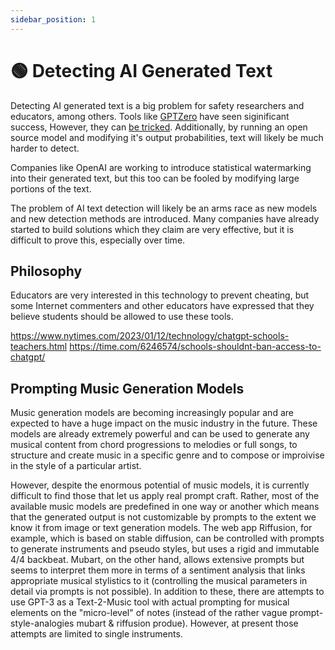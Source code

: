 ```yaml
---
sidebar_position: 1
---
```


# 🟢 Detecting AI Generated Text

Detecting AI generated text is a big problem for safety researchers and educators,
among others. Tools like [GPTZero](https://gptzero.me) have seen siginificant success,
However, they can [be tricked](https://twitter.com/goodside/status/1610552172038737920?ref_src=twsrc%5Etfw). Additionally, by running an open source model and modifying it's
output probabilities, text will likely be much harder to detect.

Companies like OpenAI are working to introduce statistical watermarking into their
generated text, but this too can be fooled by modifying large portions of the text.

The problem of AI text detection will likely be an arms race as new models and 
new detection methods are introduced. Many companies have already started to 
build solutions which they claim are very effective, but it is difficult to prove
this, especially over time.

## Philosophy

Educators are very interested in this technology to prevent cheating, but some 
Internet commenters and other educators have expressed that they believe students
should be allowed to use these tools. 

https://www.nytimes.com/2023/01/12/technology/chatgpt-schools-teachers.html
https://time.com/6246574/schools-shouldnt-ban-access-to-chatgpt/

## Prompting Music Generation Models

Music generation models are becoming increasingly popular and are expected to have a huge impact on the music industry in the future. These models are already extremely powerful and can be used to generate any musical content from chord progressions to melodies or full songs, to structure and create music in a specific genre and to compose or improivise in the style of a particular artist.

However, despite the enormous potential of music models, it is currently difficult to find those that let us apply real prompt craft. Rather, most of the available music models are predefined in one way or another which means that the generated output is not customizable by prompts to the extent we know it from image or text generation models.
The web app Riffusion, for example, which is based on stable diffusion, can be controlled with prompts to generate instruments and pseudo styles, but uses a rigid and immutable 4/4 backbeat. Mubart, on the other hand, allows extensive prompts but seems to interpret them more in terms of a sentiment analysis that links appropriate musical stylistics to it (controlling the musical parameters in detail via prompts is not possible). 
In addition to these, there are attempts to use GPT-3 as a Text-2-Music tool with actual prompting for musical elements on the "micro-level" of notes (instead of the rather vague prompt-style-analogies mubart & riffusion produe). However, at present those attempts are limited  to single instruments.